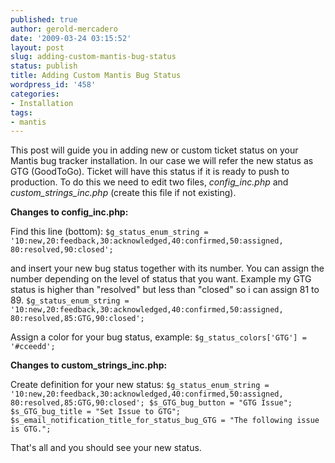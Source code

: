 ```yaml
---
published: true
author: gerold-mercadero
date: '2009-03-24 03:15:52'
layout: post
slug: adding-custom-mantis-bug-status
status: publish
title: Adding Custom Mantis Bug Status
wordpress_id: '458'
categories:
- Installation
tags:
- mantis
---
```


This post will guide you in adding new or custom ticket status on your Mantis bug tracker installation.  In our case we will refer the new status as GTG (GoodToGo).  Ticket will have this status if it is ready to push to production.
To do this we need to edit two files, _config_inc.php_ and _custom_strings_inc.php_ (create this file if not existing).

**Changes to config_inc.php:**

Find this line (bottom):
`$g_status_enum_string = '10:new,20:feedback,30:acknowledged,40:confirmed,50:assigned,
80:resolved,90:closed';`



and insert your new bug status together with its number.  You can assign the number depending on the level of status that you want.  Example my GTG status is higher than "resolved" but less than "closed" so i can assign 81 to 89.
`$g_status_enum_string = '10:new,20:feedback,30:acknowledged,40:confirmed,50:assigned,
80:resolved,85:GTG,90:closed';`

Assign a color for your bug status, example:
`$g_status_colors['GTG'] = '#cceedd';`

**Changes to custom_strings_inc.php:**

Create definition for your new status:
`$g_status_enum_string = '10:new,20:feedback,30:acknowledged,40:confirmed,50:assigned,
80:resolved,85:GTG,90:closed';
$s_GTG_bug_button = "GTG Issue";
$s_GTG_bug_title = "Set Issue to GTG";
$s_email_notification_title_for_status_bug_GTG = "The following issue is GTG.";`

That's all and you should see your new status.


